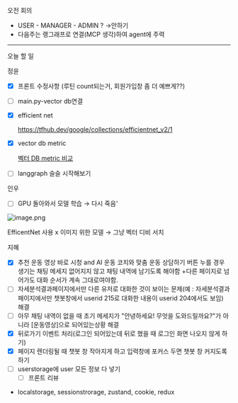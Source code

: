 오전 회의

- USER - MANAGER - ADMIN ? →안하기
- 다음주는 랭그래프로 연결(MCP 생각)하여 agent에 주력

---

오늘 할 일

정윤

- [x]  프론트 수정사항 (루틴 count되는거, 회원가입창 좀 더 예쁘게??)
- [ ]  main.py-vector db연결
- [x]  efficient net
    
    https://tfhub.dev/google/collections/efficientnet_v2/1
    
- [x]  vector db metric
    
    [벡터 DB metric 비교](https://www.notion.so/DB-metric-22d8e232438280e6a32afa5444ec4e94?pvs=21)
    
- [ ]  langgraph 슬슬 시작해보기

인우

- [ ]  GPU 돌아와서 모델 학습 → 다시 죽음‘

![image.png](attachment:870947bd-f09a-461b-ba2c-a7f443de15a4:image.png)

EfficentNet 사용 x 이미지 위한 모델 → 그냥 벡터 디비 서치

지혜

- [x]  추천 운동 영상 바로 시청  and AI 운동 코치와 맞춤 운동 상담하기 버튼 누를 경우 생기는 채팅 메세지 없어지지 않고 채팅 내역에 남기도록 해야함
+다른 페이지로 넘어가도 대화 순서가 계속 그대로여야함.
- [ ]  자세분석결과페이지에서만 다른 유저로 대화한 것이 보이는 문제(예 : 자세분석결과페이지에서만 챗봇창에서 userid 215로 대화한 내용이 userid 204에서도 보임) 해결
- [ ]  아무 채팅 내역이 없을 때 초기 메세지가 "안녕하세요! 무엇을 도와드릴까요?"가 아니라 [운동영상]으로 되어있는상황 해결
- [x]  뒤로가기 이벤트 처리(로그인 되어있는데 뒤로 했을 때 로그인 화면 나오지 않게 하기)
- [x]  페이지 렌더링될 때 챗봇 창 작아지게 하고 입력창에 포커스 두면 챗봇 창 커지도록 하기
- [ ]  userstorage에 user 모든 정보 다 넣기
    - [ ]  프론트 리뷰
- localstorage, sessionstrorage, zustand, cookie, redux